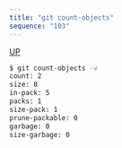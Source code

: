 ```yaml
---
title: "git count-objects"
sequence: "103"
---
```


[UP](/git/git-index.html)


```bash
$ git count-objects -v
count: 2
size: 8
in-pack: 5
packs: 1
size-pack: 1
prune-packable: 0
garbage: 0
size-garbage: 0
```
